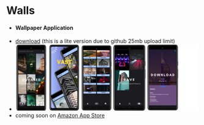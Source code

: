 # Walls
- #### Wallpaper Application 
- [download](https://github.com/souvik757/Android-apk-s/blob/main/Walls.apk) (this is a lite version due to github 25mb upload limit)
- <img src="https://github.com/souvik757/Walls/blob/master/appstore_banners.png"/>
- coming soon on [Amazon App Store](https://www.amazon.com/gp/mas/get/amazonapp)
